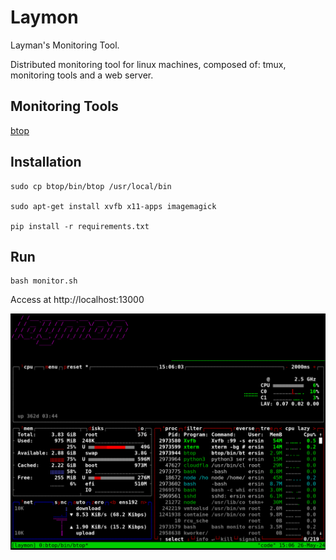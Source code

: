 # Laymon

Layman's Monitoring Tool.

Distributed monitoring tool for linux machines, composed of: tmux, monitoring tools and a web server.

## Monitoring Tools

[btop](https://github.com/aristocratos/btop)

## Installation

```
sudo cp btop/bin/btop /usr/local/bin

sudo apt-get install xvfb x11-apps imagemagick

pip install -r requirements.txt
```

## Run

```
bash monitor.sh
```

Access at http://localhost:13000

![Sample](./sample.png)

